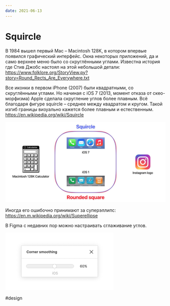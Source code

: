 ```yaml
---
date: 2021-06-13
---
```


# Squircle

В 1984 вышел первый Mac – Macintosh 128K, в котором впервые появился графический интерфейс. Окна некоторых приложений, да и само верхнее меню было со скруглёнными углами. Известна история где Стив Джобс настоял на этой небольшой детали:  
https://www.folklore.org/StoryView.py?story=Round_Rects_Are_Everywhere.txt

Все иконки в первом iPhone (2007) были квадратными, со скруглёнными углами. Но начиная с iOS 7 (2013, момент отказа от скео-морфизма) Apple сделала скругление углов более плавным. Всё благодаря фигуре squircle – среднее между квадратом и кругом.
Такой изгиб границы визуально кажется более плавным и естественным.  
https://en.wikipedia.org/wiki/Squircle

![Squircle](squircle.jpeg "Squircle")

Иногда его ошибочно принимают за суперэллипс:  
https://en.m.wikipedia.org/wiki/Superellipse

В Figma с недавних пор можно настраивать сглаживание углов.

<img src="squircle_figma.jpg" width="341" height="180" alt="Figma Corner Smoothing">

#design
